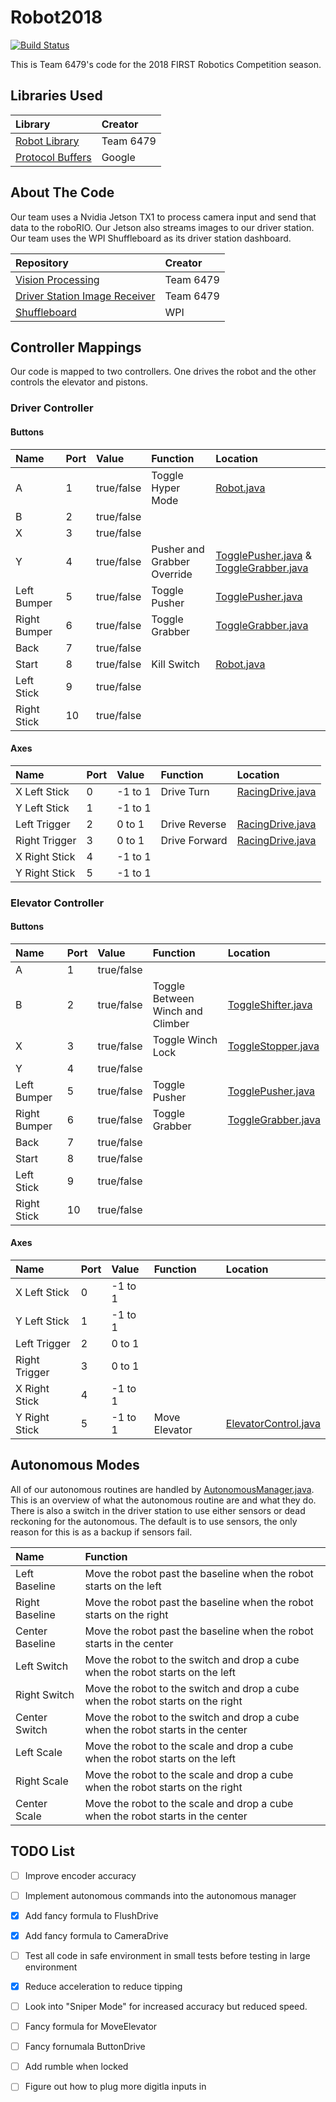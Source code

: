 # Robot2018

[![Build Status](https://travis-ci.org/Team6479/Robot2018.svg?branch=master)](https://travis-ci.org/Team6479/Robot2018)

This is Team 6479's code for the 2018 FIRST Robotics Competition season.


## Libraries Used
| Library               | Creator   |
|:--------------------- |:--------- |
| [Robot Library][1]    | Team 6479 |
| [Protocol Buffers][5] | Google    |


## About The Code
Our team uses a Nvidia Jetson TX1 to process camera input and send that data to the roboRIO. Our Jetson also streams images to our driver station. Our team uses the WPI Shuffleboard as its driver station dashboard.

| Repository                         | Creator   |
|:---------------------------------- |:--------- |
| [Vision Processing][2]             | Team 6479 |
| [Driver Station Image Receiver][3] | Team 6479 |
| [Shuffleboard][4]                  | WPI       |


## Controller Mappings
Our code is mapped to two controllers. One drives the robot and the other controls the elevator and pistons.

### Driver Controller

#### Buttons
| Name         | Port | Value      | Function                    | Location                                         |
|:------------ |:---- |:---------- |:--------------------------- |:------------------------------------------------ |
| A            | 1    | true/false | Toggle Hyper Mode           | [Robot.java][13]                                 |
| B            | 2    | true/false |                             |                                                  |
| X            | 3    | true/false |                             |                                                  |
| Y            | 4    | true/false | Pusher and Grabber Override | [TogglePusher.java][7] & [ToggleGrabber.java][8] |
| Left Bumper  | 5    | true/false | Toggle Pusher               | [TogglePusher.java][7]                           |
| Right Bumper | 6    | true/false | Toggle Grabber              | [ToggleGrabber.java][8]                          |
| Back         | 7    | true/false |                             |                                                  |
| Start        | 8    | true/false | Kill Switch                 | [Robot.java][13]                                 |
| Left Stick   | 9    | true/false |                             |                                                  |
| Right Stick  | 10   | true/false |                             |                                                  |

#### Axes
| Name          | Port | Value   | Function      | Location                   |
|:------------- |:---- |:------- |:------------- |:-------------------------- |
| X Left Stick  | 0    | -1 to 1 | Drive Turn    | [RacingDrive.java][6]      |
| Y Left Stick  | 1    | -1 to 1 |               |                            |
| Left Trigger  | 2    | 0 to 1  | Drive Reverse | [RacingDrive.java][6]      |
| Right Trigger | 3    | 0 to 1  | Drive Forward | [RacingDrive.java][6]      |
| X Right Stick | 4    | -1 to 1 |               |                            |
| Y Right Stick | 5    | -1 to 1 |               |                            |


### Elevator Controller

#### Buttons
| Name         | Port | Value      | Function                         | Location                 |
|:------------ |:---- |:---------- |:-------------------------------- |:------------------------ |
| A            | 1    | true/false |                                  |                          |
| B            | 2    | true/false | Toggle Between Winch and Climber | [ToggleShifter.java][11] |
| X            | 3    | true/false | Toggle Winch Lock                | [ToggleStopper.java][12] |
| Y            | 4    | true/false |                                  |                          |
| Left Bumper  | 5    | true/false | Toggle Pusher                    | [TogglePusher.java][7]   |
| Right Bumper | 6    | true/false | Toggle Grabber                   | [ToggleGrabber.java][8]  |
| Back         | 7    | true/false |                                  |                          |
| Start        | 8    | true/false |                                  |                          |
| Left Stick   | 9    | true/false |                                  |                          |
| Right Stick  | 10   | true/false |                                  |                          |

#### Axes
| Name          | Port | Value   | Function      | Location                   |
|:------------- |:---- |:------- |:------------- |:-------------------------- |
| X Left Stick  | 0    | -1 to 1 |               |                            |
| Y Left Stick  | 1    | -1 to 1 |               |                            |
| Left Trigger  | 2    | 0 to 1  |               |                            |
| Right Trigger | 3    | 0 to 1  |               |                            |
| X Right Stick | 4    | -1 to 1 |               |                            |
| Y Right Stick | 5    | -1 to 1 | Move Elevator | [ElevatorControl.java][10] |


## Autonomous Modes
All of our autonomous routines are handled by [AutonomousManager.java][9]. This is an overview of what the autonomous routine are and what they do. There is also a switch in the driver station to use either sensors or dead reckoning for the autonomous. The default is to use sensors, the only reason for this is as a backup if sensors fail.

| Name            | Function                                                                         |
|:--------------- |:-------------------------------------------------------------------------------- |
| Left Baseline   | Move the robot past the baseline when the robot starts on the left               |
| Right Baseline  | Move the robot past the baseline when the robot starts on the right              |
| Center Baseline | Move the robot past the baseline when the robot starts in the center             |
| Left Switch     | Move the robot to the switch and drop a cube when the robot starts on the left   |
| Right Switch    | Move the robot to the switch and drop a cube when the robot starts on the right  |
| Center Switch   | Move the robot to the switch and drop a cube when the robot starts in the center |
| Left Scale      | Move the robot to the scale and drop a cube when the robot starts on the left    |
| Right Scale     | Move the robot to the scale and drop a cube when the robot starts on the right   |
| Center Scale    | Move the robot to the scale and drop a cube when the robot starts in the center  |


## TODO List
- [ ] Improve encoder accuracy
- [ ] Implement autonomous commands into the autonomous manager
- [x] Add fancy formula to FlushDrive
- [x] Add fancy formula to CameraDrive
- [ ] Test all code in safe environment in small tests before testing in large environment
- [x] Reduce acceleration to reduce tipping
- [ ] Look into "Sniper Mode" for increased accuracy but reduced speed.
- [ ] Fancy formula for MoveElevator
- [ ] Fancy fornumala ButtonDrive
- [ ] Add rumble when locked
- [ ] Figure out how to plug more digitla inputs in



[1]: https://github.com/Team6479/RobotLibrary
[2]: https://github.com/Team6479/Vision2018
[3]: https://github.com/Team6479/JetsonStream
[4]: https://github.com/wpilibsuite/shuffleboard
[5]: https://developers.google.com/protocol-buffers/
[6]: ./src/main/java/org/usfirst/frc/team6479/robot/commands/teleop/RacingDrive.java
[7]: ./src/main/java/org/usfirst/frc/team6479/robot/commands/teleop/TogglePusher.java
[8]: ./src/main/java/org/usfirst/frc/team6479/robot/commands/teleop/ToggleGrabber.java
[9]: ./src/main/java/org/usfirst/frc/team6479/robot/autonomous/manager/AutonomousManager.java
[10]: ./src/main/java/org/usfirst/frc/team6479/robot/commands/teleop/ElevatorControl.java
[11]: ./src/main/java/org/usfirst/frc/team6479/robot/commands/teleop/ToggleShifter.java
[12]: ./src/main/java/org/usfirst/frc/team6479/robot/commands/teleop/ToggleStopper.java
[13]: ./src/main/java/org/usfirst/frc/team6479/robot/Robot.java
